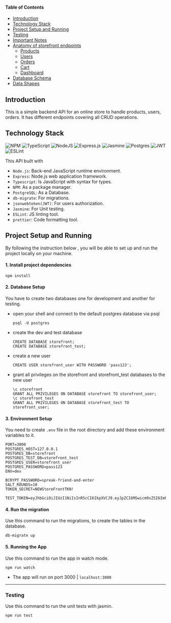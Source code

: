 #### Table of Contents
- [Introduction](#introduction)
- [Technology Stack](#technology-stack)
- [Project Setup and Running](#project-setup-and-running)
- [Testing](#testing)
- [Important Notes](REQUIREMENTS.md/#important-notes)
- [Anatomy of storefront endpoints](REQUIREMENTS.md/#anatomy-of-storefront-endpoints)
    - [Products](REQUIREMENTS.md/#products)
    - [Users](REQUIREMENTS.md/#users)
    - [Orders](REQUIREMENTS.md/#orders)
    - [Cart](REQUIREMENTS.md/#cart)
    - [Dashboard](REQUIREMENTS.md/#dashboard) 
- [Database Schema](REQUIREMENTS.md/#database-schema)
- [Data Shapes](REQUIREMENTS.md/#data-shapes)
## Introduction
This is a simple backend API for an online store to handle products, users, orders. It has different endpoints covering all CRUD operations.

## Technology Stack 
![NPM](https://img.shields.io/badge/NPM-%23000000.svg?style=for-the-badge&logo=npm&logoColor=white)
![TypeScript](https://img.shields.io/badge/typescript-%23007ACC.svg?style=for-the-badge&logo=typescript&logoColor=white)
![NodeJS](https://img.shields.io/badge/node.js-6DA55F?style=for-the-badge&logo=node.js&logoColor=white)
![Express.js](https://img.shields.io/badge/express.js-%23404d59.svg?style=for-the-badge&logo=express&logoColor=%2361DAFB)
![Jasmine](https://img.shields.io/badge/jasmine-%238A4182.svg?style=for-the-badge&logo=jasmine&logoColor=white)
![Postgres](https://img.shields.io/badge/postgres-%23316192.svg?style=for-the-badge&logo=postgresql&logoColor=white)
![JWT](https://img.shields.io/badge/JWT-black?style=for-the-badge&logo=JSON%20web%20tokens)
![ESLint](https://img.shields.io/badge/ESLint-4B3263?style=for-the-badge&logo=eslint&logoColor=white)

This API built with
- `Node.js`:    Back-end JavaScript runtime environment.
- `Express`:    Node.js web application framework.
- `Typescript`: Is JavaScript with syntax for types.
- `NPM`:        As a package manager.
- `PostgreSQL`: As a Database.
- `db-migrate`: For migrations.
- `jsonwebtoken(JWT)`: For users authorization. 
- `Jasmine`:    For Unit testing.
- `ESLint`:     JS linting tool.
- `prettier`:   Code formatting tool.

## Project Setup and Running
By following the instruction below , you will be able to set up and run the project locally on your machine.

#### 1. Install project dependencies
``` 
npm install 
```
#### 2. Database Setup
You have to create two databases one for development and another for testing.

- open your shell and connect to the default postgres database via psql
    ```
    psql -U postgres
    ```
- create the dev and test database
    ```
    CREATE DATABASE storefront;
    CREATE DATABASE storefront_test;
    ````
- create a new user 
    ```
    CREATE USER storefront_user WITH PASSWORD 'pass123';
    ```
- grant all privileges on the storefront and storefront_test databases to the new user
    ```
    \c storefront
    GRANT ALL PRIVILEGES ON DATABASE storefront TO storefront_user;
    \c storefront_test
    GRANT ALL PRIVILEGES ON DATABASE storefront_test TO storefront_user;
    ```

#### 3. Environment Setup 
You need to create `.env` file in the root directory and add these environment variables to it. 
```
PORT=3000
POSTGRES_HOST=127.0.0.1
POSTGRES_DB=storefront
POSTGRES_TEST_DB=storefront_test
POSTGRES_USER=storefront_user
POSTGRES_PASSWORD=pass123
ENV=dev

BCRYPT_PASSWORD=spreak-friend-and-enter
SALT_ROUNDS=10
TOKEN_SECRET=NEWStoreFrontTKN!

TEST_TOKEN=eyJhbGciOiJIUzI1NiIsInR5cCI6IkpXVCJ9.eyJpZCI6MSwicm9sZSI6ImFkbWluIiwiaWF0IjoxNjQ1NDk2OTc0fQ.mE1P84E0XJZytIkjs8e41yNFMbja0hdOPVgmKpxuOYs
```
#### 4. Run the migration
Use this command to run the migrations, to create the tables in the database.
```
db-migrate up
```
#### 5. Running the App
Use this command to run the app in watch mode.
```
npm run watch
```
- The app will run on port 3000 | `localhost:3000`
________________________________________________________________________________________________________________________________
### Testing
Use this command to run the unit tests with jasmin.
```
npm run test
```




